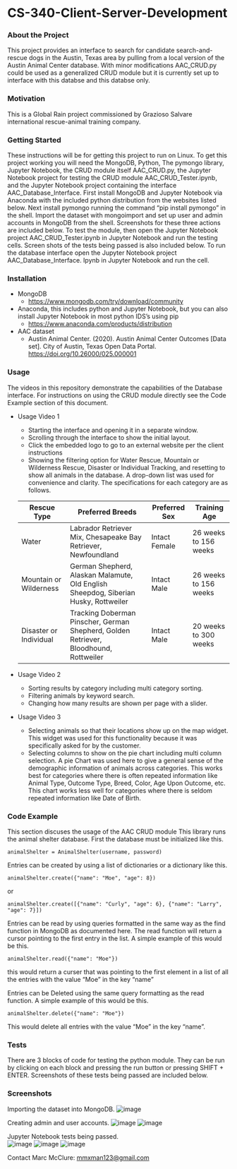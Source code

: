 # CS-340-Client-Server-Development

### About the Project ###
This project provides an interface to search for candidate search-and-rescue dogs in the Austin, Texas area by pulling from a local version of the Austin Animal Center database. With minor modifications AAC_CRUD.py could be used as a generalized CRUD module but it is currently set up to interface with this databse and this databse only.

### Motivation ###
This is a Global Rain project commissioned by Grazioso Salvare international rescue-animal training company.

### Getting Started ###
These instructions will be for getting this project to run on Linux. To get this project working you will need the MongoDB, Python, The pymongo library, Jupyter Notebook, the CRUD module itself AAC_CRUD.py, the Jupyter Notebook project for testing the CRUD module AAC_CRUD_Tester.ipynb, and the Jupyter Notebook project containing the interface AAC_Database_Interface. First install MongoDB and Jupyter Notebook via Anaconda with the included python distribution from the websites listed below. Next install pymongo running the command “pip install pymongo” in the shell. Import the dataset with mongoimport and set up user and admin accounts in MongoDB from the shell. Screenshots for these three actions are included below. To test the module, then open the Jupyter Notebook project AAC_CRUD_Tester.ipynb in Jupyter Notebook and run the testing cells. Screen shots of the tests being passed is also included below. To run the database interface open the Jupyter Notebook project AAC_Database_Interface. Ipynb in Jupyter Notebook and run the cell.

### Installation ###
  *	MongoDB
    *	https://www.mongodb.com/try/download/community
  *	Anaconda, this includes python and Jupyter Notebook, but you can also install Jupyter Notebook in most python IDS’s using pip
    *	https://www.anaconda.com/products/distribution
  *	AAC dataset
    *	Austin Animal Center. (2020). Austin Animal Center Outcomes [Data set]. City of Austin, Texas Open Data Portal. https://doi.org/10.26000/025.000001

### Usage ###
The videos in this repository demonstrate the capabilities of the Database interface. For instructions on using the CRUD module directly see the Code Example section of this document.

  *	Usage Video 1
    *	Starting the interface and opening it in a separate window. 
    *	Scrolling through the interface to show the initial layout.
    *	Click the embedded logo to go to an external website per the client instructions
    *	Showing the filtering option for Water Rescue, Mountain or Wilderness Rescue, Disaster or Individual Tracking, and resetting to show all animals in the database. A drop-down list was used for convenience and clarity. The specifications for each category are as follows.
	
      Rescue Type 	          |Preferred Breeds 	                                                                      |Preferred Sex  |Training Age
      ------------------------|-----------------------------------------------------------------------------------------|---------------|----------------------
      Water	                  |Labrador Retriever Mix, Chesapeake Bay Retriever, Newfoundland	                          |Intact Female	|26 weeks to 156 weeks
      Mountain or Wilderness	|German Shepherd, Alaskan Malamute, Old English Sheepdog, Siberian Husky, Rottweiler	    |Intact Male	  |26 weeks to 156 weeks
      Disaster or Individual  |Tracking	Doberman Pinscher, German Shepherd, Golden Retriever, Bloodhound, Rottweiler	  |Intact Male	  |20 weeks to 300 weeks
  *	Usage Video 2
    *	Sorting results by category including multi category sorting.
    *	Filtering animals by keyword search.
    *	Changing how many results are shown per page with a slider.
  *	Usage Video 3
    *	Selecting animals so that their locations show up on the map widget. This widget was used for this functionality because it was specifically asked for by the customer.
    *	Selecting columns to show on the pie chart including multi column selection. A pie Chart was used here to give a general sense of the demographic information of animals across categories. This works best for categories where there is often repeated information like Animal Type, Outcome Type, Breed, Color, Age Upon Outcome, etc. This chart works less well for categories where there is seldom repeated information like Date of Birth. 

### Code Example ###
This section discuses the usage of the AAC CRUD module
This library runs the animal shelter database. First the database must be initialized like this.
		
    animalShelter = AnimalShelter(username, password)	

Entries can be created by using a list of dictionaries or a dictionary like this.
		
    animalShelter.create({"name": "Moe", "age": 8})

or

    animalShelter.create([{"name": "Curly", "age": 6}, {"name": "Larry", "age": 7}])

Entries can be read by using queries formatted in the same way as the find function in MongoDB as documented here. The read function will return a cursor pointing to the first entry in the list. A simple example of this would be this.
		
    animalShelter.read({"name": "Moe"})

this would return a curser that was pointing to the first element in a list of all the entries with the value “Moe” in the key “name”
		
Entries can be Deleted using the same query formatting as the read function. A simple example of this would be this.
		
    animalShelter.delete({"name": "Moe"})

This would delete all entries with the value “Moe” in the key “name”.

### Tests ###
There are 3 blocks of code for testing the python module. They can be run by clicking on each block and pressing the run button or pressing SHIFT + ENTER. Screenshots of these tests being passed are included below.

### Screenshots ###
Importing the dataset into MongoDB.
![image](https://user-images.githubusercontent.com/76132117/235260574-43e1092f-b020-4496-8810-4073ade5adcc.png)

Creating admin and user accounts.
![image](https://user-images.githubusercontent.com/76132117/235260644-b1a5e988-83f8-4a90-bf4a-9732178a6aff.png)
![image](https://user-images.githubusercontent.com/76132117/235260661-282bc325-07bf-4fd7-ae62-b9adbc75a4c7.png)

Jupyter Notebook tests being passed.   
![image](https://user-images.githubusercontent.com/76132117/235260676-b199fd06-7aee-45af-a471-7df55847cf64.png)
![image](https://user-images.githubusercontent.com/76132117/235260683-a7844ae8-026d-44e8-b1fc-31b09d786f12.png)
![image](https://user-images.githubusercontent.com/76132117/235260698-5d582c7b-acb4-4bd8-a1f5-b4095b8941f9.png)

Contact
Marc McClure: mmxman123@gmail.com
